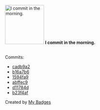 <img src="https://my-badges.github.io/my-badges/morning-commits.png" alt="I commit in the morning." title="I commit in the morning." width="128">
<strong>I commit in the morning.</strong>
<br><br>

Commits:

- <a href="https://github.com/qoomon/yolo-secret/commit/cadb9a2936e82d526ca9649fa60a7d943a9c202d">cadb9a2</a>
- <a href="https://github.com/qoomon/yolo-secret/commit/b16a7b6464eee98eb4e4e1da8dae27adf0e85c14">b16a7b6</a>
- <a href="https://github.com/qoomon/yolo-secret/commit/1594fa9b58f7289567314b42e29dd7578f08f761">1594fa9</a>
- <a href="https://github.com/qoomon/yolo-secret/commit/abffec91c779a8388540b6f31f5e65d18f1f973c">abffec9</a>
- <a href="https://github.com/qoomon/yolo-secret/commit/d11784de0ea5e6f80e05d45c69f9e5827b841d55">d11784d</a>
- <a href="https://github.com/qoomon/banking-swift-messages-java/commit/b23f4afe6ecfac00c6b6324246658835a4da99fa">b23f4af</a>


Created by <a href="https://github.com/my-badges/my-badges">My Badges</a>